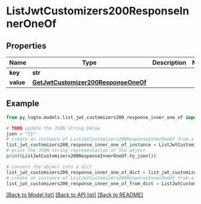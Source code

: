 # ListJwtCustomizers200ResponseInnerOneOf


## Properties

Name | Type | Description | Notes
------------ | ------------- | ------------- | -------------
**key** | **str** |  | 
**value** | [**GetJwtCustomizer200ResponseOneOf**](GetJwtCustomizer200ResponseOneOf.md) |  | 

## Example

```python
from py_logto.models.list_jwt_customizers200_response_inner_one_of import ListJwtCustomizers200ResponseInnerOneOf

# TODO update the JSON string below
json = "{}"
# create an instance of ListJwtCustomizers200ResponseInnerOneOf from a JSON string
list_jwt_customizers200_response_inner_one_of_instance = ListJwtCustomizers200ResponseInnerOneOf.from_json(json)
# print the JSON string representation of the object
print(ListJwtCustomizers200ResponseInnerOneOf.to_json())

# convert the object into a dict
list_jwt_customizers200_response_inner_one_of_dict = list_jwt_customizers200_response_inner_one_of_instance.to_dict()
# create an instance of ListJwtCustomizers200ResponseInnerOneOf from a dict
list_jwt_customizers200_response_inner_one_of_from_dict = ListJwtCustomizers200ResponseInnerOneOf.from_dict(list_jwt_customizers200_response_inner_one_of_dict)
```
[[Back to Model list]](../README.md#documentation-for-models) [[Back to API list]](../README.md#documentation-for-api-endpoints) [[Back to README]](../README.md)


